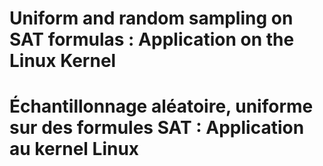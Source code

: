 # Uniform and random sampling on SAT formulas : Application on the Linux Kernel

# Échantillonnage aléatoire, uniforme sur des formules SAT : Application au kernel Linux

